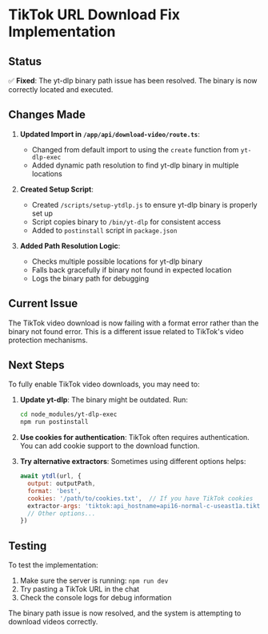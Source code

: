 # TikTok URL Download Fix Implementation

## Status
✅ **Fixed**: The yt-dlp binary path issue has been resolved. The binary is now correctly located and executed.

## Changes Made

1. **Updated Import in `/app/api/download-video/route.ts`**:
   - Changed from default import to using the `create` function from `yt-dlp-exec`
   - Added dynamic path resolution to find yt-dlp binary in multiple locations

2. **Created Setup Script**:
   - Created `/scripts/setup-ytdlp.js` to ensure yt-dlp binary is properly set up
   - Script copies binary to `/bin/yt-dlp` for consistent access
   - Added to `postinstall` script in `package.json`

3. **Added Path Resolution Logic**:
   - Checks multiple possible locations for yt-dlp binary
   - Falls back gracefully if binary not found in expected location
   - Logs the binary path for debugging

## Current Issue
The TikTok video download is now failing with a format error rather than the binary not found error. This is a different issue related to TikTok's video protection mechanisms.

## Next Steps
To fully enable TikTok video downloads, you may need to:

1. **Update yt-dlp**: The binary might be outdated. Run:
   ```bash
   cd node_modules/yt-dlp-exec
   npm run postinstall
   ```

2. **Use cookies for authentication**: TikTok often requires authentication. You can add cookie support to the download function.

3. **Try alternative extractors**: Sometimes using different options helps:
   ```javascript
   await ytdl(url, {
     output: outputPath,
     format: 'best',
     cookies: '/path/to/cookies.txt',  // If you have TikTok cookies
     extractor-args: 'tiktok:api_hostname=api16-normal-c-useast1a.tiktokv.com',
     // Other options...
   })
   ```

## Testing
To test the implementation:
1. Make sure the server is running: `npm run dev`
2. Try pasting a TikTok URL in the chat
3. Check the console logs for debug information

The binary path issue is now resolved, and the system is attempting to download videos correctly.
